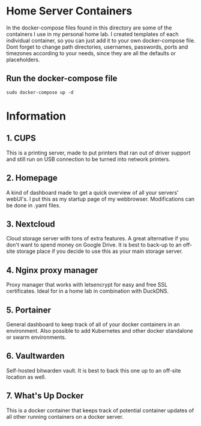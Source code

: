 # Home Server Containers
In the docker-compose files found in this directory are some of the containers I use in my personal home lab. I created templates of each individual container, so you can just add it to your own docker-compose file. Dont forget to change path directories, usernames, passwords, ports and timezones according to your needs, since they are all the defaults or placeholders.

## Run the docker-compose file
```
sudo docker-compose up -d
```

# Information

## 1. CUPS
This is a printing server, made to put printers that ran out of driver support and still run on USB connection to be turned into network printers.

## 2. Homepage
A kind of dashboard made to get a quick overview of all your servers' webUI's. I put this as my startup page of my webbrowser. Modifications can be done in .yaml files.

## 3. Nextcloud
Cloud storage server with tons of extra features. A great alternative if you don't want to spend money on Google Drive. It is best to back-up to an off-site storage place if you decide to use this as your main storage server.

## 4. Nginx proxy manager
Proxy manager that works with letsencrypt for easy and free SSL certificates. Ideal for in a home lab in combination with DuckDNS.

## 5. Portainer
General dashboard to keep track of all of your docker containers in an environment. Also possible to add Kubernetes and other docker standalone or swarm environments.

## 6. Vaultwarden
Self-hosted bitwarden vault. It is best to back this one up to an off-site location as well.

## 7. What's Up Docker
This is a docker container that keeps track of potential container updates of all other running containers on a docker server.
